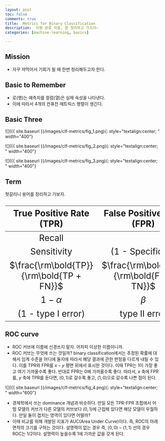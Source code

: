 ```yaml
---
layout: post
toc: false
comments: true
title:  Metrics for Binary Classification 
description:  이항 분류 지표, 함 정리하고 가즈아~ 
categories: [machine-learning, basics]

---
```


## Mission 

- 자꾸 까먹어서 기회가 될 때 한번 정리해두고자 한다. 

## Basic to Remember 

- 로(행)는 예측치를 컬럼(열)은 실제 속성을 나타낸다. 
- 이에 따라서 4개의 컨퓨전 매트릭스 행렬이 생긴다. 


## Basic Three 

![]({{ site.baseurl }}/images/clf-metrics/fig_1.png){: style="textalign:center; " width="400"}

![]({{ site.baseurl }}/images/clf-metrics/fig_2.png){: style="textalign:center; " width="400"}

![]({{ site.baseurl }}/images/clf-metrics/fig_3.png){: style="textalign:center; " width="400"}

## Term 

헛갈리니 용어를 정리하고 가보자. 

<STYLE TYPE="text/css">  
table {font-size: 200%;}  
</STYLE>  
  
|True Positive Rate (TPR) | False Positive Rate (FPR)|
|:--:|:--:|
|Recall | |
|Sensitivity | (1 - Specificity) | 
|$\frac{\rm\bold{TP}}{\rm\bold{TP + FN}}$| $\frac{\rm\bold{FP}}{\rm\bold{FP + TN}}$|
|$1-\alpha$ | $\beta$ |
| (1 - type I error) | type II error |


## ROC curve 

- ROC 커브에 이름에 신경쓰지 말자. 어차피 이상한 이름이니까. 
- ROC 커브는 무엇에 쓰는 것일까? binary classification에서는 추정된 확률에 대해서 임계 수준을 어디에 둘지에 따라서 해당 결과에 관한 판정을 다르게 내릴 수 있다. 이를 TPR와 FPR를 $x-y$ 평면 위에서 표시한 것이다. 이때 TPR는 1이 가장 좋고 여기 가까울수록 좋다. 반대로 FPR는 0에 가까울수록 좋다. 따라서, $x$ 축에 FPR를, $y$ 축에 TPR를 둔다면, $(0,1)$로 갈수록 좋고, $(1,0)$으로 갈수록 나쁜 점이 된다. 

![]({{ site.baseurl }}/images/clf-metrics/fig_4.png){: style="textalign:center; " width="600"}

- 경제학에서 쓰는 dominance 개념과 비슷하다. 만일 모든 TPR-FPR 조합에서 어떰 모델의 커브가 다른 모델의 커브보다 $(0,1)$에 근접해 있다면 해당 모델이 우월하다. 만일 둘이 겹치는 영역이 있다면 어떨까? 
- 이때 비교를 위해 개발된 지표가 AUC(Area Under Curve)이다. 즉, ROC의 아래 면적의 크기를 구하는 것이다. 설명력이 없는 경우 즉, $(0,0)-(1,1)$ 선의 경우 ROC는 1/2이다. 설명력이 높을수록 1에 가까운 값을 갖게 된다. 
<!--stackedit_data:
eyJoaXN0b3J5IjpbODA5NTc3ODMyLC05Nzg1MjQ3MSwtMTk4Nj
E3MDQ5NCw2NjQ2MDg2NTIsLTEzNTc1MTcxNjhdfQ==
-->